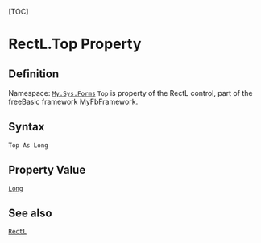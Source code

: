 [TOC]
# RectL.Top Property

## Definition
Namespace: [`My.Sys.Forms`](My.Sys.Forms.md)
`Top` is property of the RectL control, part of the freeBasic framework MyFbFramework.
## Syntax
```freeBasic
Top As Long
```
## Property Value
[`Long`]("https://www.freebasic.net/wiki/KeyPgLong")
## See also
[`RectL`](RectL.md)
